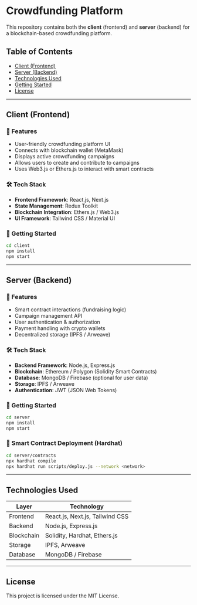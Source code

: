 # Crowdfunding Platform

This repository contains both the **client** (frontend) and **server** (backend) for a blockchain-based crowdfunding platform.

## Table of Contents
- [Client (Frontend)](#client-frontend)
- [Server (Backend)](#server-backend)
- [Technologies Used](#technologies-used)
- [Getting Started](#getting-started)
- [License](#license)

---

## Client (Frontend)

### 📌 Features
- User-friendly crowdfunding platform UI
- Connects with blockchain wallet (MetaMask)
- Displays active crowdfunding campaigns
- Allows users to create and contribute to campaigns
- Uses Web3.js or Ethers.js to interact with smart contracts

### 🛠 Tech Stack
- **Frontend Framework**: React.js, Next.js
- **State Management**: Redux Toolkit
- **Blockchain Integration**: Ethers.js / Web3.js
- **UI Framework**: Tailwind CSS / Material UI

### 🚀 Getting Started
```sh
cd client
npm install
npm start
```

---

## Server (Backend)

### 📌 Features
- Smart contract interactions (fundraising logic)
- Campaign management API
- User authentication & authorization
- Payment handling with crypto wallets
- Decentralized storage (IPFS / Arweave)

### 🛠 Tech Stack
- **Backend Framework**: Node.js, Express.js
- **Blockchain**: Ethereum / Polygon (Solidity Smart Contracts)
- **Database**: MongoDB / Firebase (optional for user data)
- **Storage**: IPFS / Arweave
- **Authentication**: JWT (JSON Web Tokens)

### 🚀 Getting Started
```sh
cd server
npm install
npm start
```

### 🔗 Smart Contract Deployment (Hardhat)
```sh
cd server/contracts
npx hardhat compile
npx hardhat run scripts/deploy.js --network <network>
```

---

## Technologies Used
| Layer       | Technology |
|------------|------------|
| Frontend   | React.js, Next.js, Tailwind CSS |
| Backend    | Node.js, Express.js |
| Blockchain | Solidity, Hardhat, Ethers.js |
| Storage    | IPFS, Arweave |
| Database   | MongoDB / Firebase |

---

## License
This project is licensed under the MIT License.

